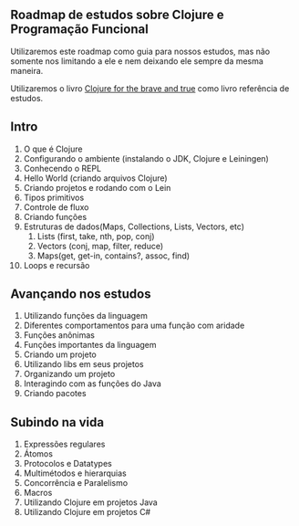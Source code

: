 ## Roadmap de estudos sobre Clojure e Programação Funcional

Utilizaremos este roadmap como guia para nossos estudos, mas não somente nos limitando a ele e nem deixando ele sempre da mesma maneira.

Utilizaremos o livro [Clojure for the brave and true](https://www.braveclojure.com/clojure-for-the-brave-and-true/) como livro referência de estudos.

## Intro

1. O que é Clojure
1. Configurando o ambiente (instalando o JDK, Clojure e Leiningen)
1. Conhecendo o REPL
1. Hello World (criando arquivos Clojure)
1. Criando projetos e rodando com o Lein
1. Tipos primitivos
1. Controle de fluxo
1. Criando funções
1. Estruturas de dados(Maps, Collections, Lists, Vectors, etc)
    1. Lists (first, take, nth, pop, conj)
    1. Vectors (conj, map, filter, reduce)
    1. Maps(get, get-in, contains?, assoc, find)
1. Loops e recursão

## Avançando nos estudos

1. Utilizando funções da linguagem
1. Diferentes comportamentos para uma função com aridade
1. Funções anônimas
1. Funções importantes da linguagem
1. Criando um projeto
1. Utilizando libs em seus projetos
1. Organizando um projeto
1. Interagindo com as funções do Java 
1. Criando pacotes

## Subindo na vida

1. Expressões regulares
1. Átomos
1. Protocolos e Datatypes
1. Multimétodos e hierarquias
1. Concorrência e Paralelismo
1. Macros
1. Utilizando Clojure em projetos Java
1. Utilizando Clojure em projetos C#
